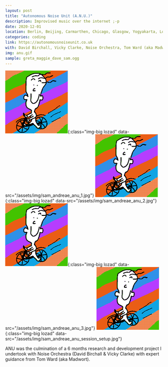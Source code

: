 ```yaml
---
layout: post
title: "Autonomous Noise Unit (A.N.U.)"
description: Improvised music over the internet ;-p
date: 2020-12-01
location: Berlin, Beijing, Carmarthen, Chicago, Glasgow, Yogyakarta, London, Manchester, Newcastle & Tokyo
categories: coding
link: https://autonomousnoiseunit.co.uk
with: David Birchall, Vicky Clarke, Noise Orchestra, Tom Ward (aka Madwort), Aziz Lewandowski, Kae-san, Kate Armitage, Greta Buikute, Yan Jun, Ikbal Lubys, Maggie Nicols, Tyler Damon, Charlotte Keeffe
img: anu.gif
sample: greta_maggie_dave_sam.ogg
---
```


![Autonomous-Noise-Unit](/assets/img/happytom.png){:class="img-big lozad" data-src="/assets/img/sam_andreae_anu_1.jpg"}
![Autonomous-Noise-Unit](/assets/img/happytom.png){:class="img-big lozad" data-src="/assets/img/sam_andreae_anu_2.jpg"}
![Autonomous-Noise-Unit](/assets/img/happytom.png){:class="img-big lozad" data-src="/assets/img/sam_andreae_anu_3.jpg"}
![Autonomous-Noise-Unit](/assets/img/happytom.png){:class="img-big lozad" data-src="/assets/img/sam_andreae_anu_session_setup.jpg"}

ANU was the culmination of a 6 months research and development project I undertook with Noise Orchestra (David Birchall & Vicky Clarke) with expert guidance from Tom Ward (aka Madwort).
